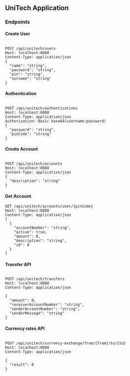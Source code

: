 ## UniTech Application

### Endpoints

#### Create User

````
  
POST /api/unitech/users 
Host: localhost:8080
Content-Type: application/json
{
  "name": "string",
  "password": "string",
  "pin": "string",
  "surname": "string"
}
````

#### Authentication 

````
  
POST /api/unitech/authentications
Host: localhost:8080
Content-Type: application/json
Authorization: Basic base64(username:password)
{
  "password": "string",
  "pinCode": "string"
}

````


#### Create Account

````
  
POST /api/unitech/accounts
Host: localhost:8080
Content-Type: application/json
{
  "description": "string"
}

````

#### Get Account

````
GET /api/unitech/accounts/user/{pinCode}
Host: localhost:8080
Content-Type: application/json
[
  {
    "accountNumber": "string",
    "active": true,
    "amount": 0,
    "description": "string",
    "id": 0
  }
]
````


#### Transfer API
````
  
POST /api/unitech/transfers
Host: localhost:8080
Content-Type: application/json

{
  "amount": 0,
  "receiverAccountNumber": "string",
  "senderAccountNumber": "string",
  "senderMessage": "string"
}

````




#### Currency rates API

````
 
POST /api/unitech/currency-exchange/from/{from}/to/{to}
Host: localhost:8080
Content-Type: application/json

{
  "result": 0
}

````
